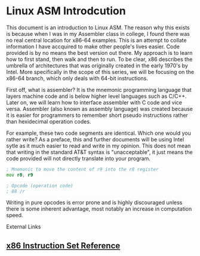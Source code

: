 # Linux ASM Introdcution

This document is an introduction to Linux ASM. The reason why this exists is because when I was in my Assembler class in college, I found there was no real central location for x86-64 examples. This is an attempt to collate information I have accquired to make other people's lives easier. Code provided is by no means the best version out there. My approach is to learn how to first stand, then walk and then to run. To be clear, x86 describes the umbrella of architectures that was originally created in the early 1970's by Intel. More specifically in the scope of this series, we will be focusing on the x86-64 branch, which only deals with 64-bit instructions.

First off, what is assembler? It is the mnemonic programming language that layers machine code and is below higher level languages such as C/C++. Later on, we will learn how to interface assembler with C code and vice versa. Assembler (also known as assembly language) was created because it is easier for programmers to remember short pseudo instructions rather than hexidecimal operation codes.

For example, these two code segments are identical. Which one would you rather write? As a preface, this and further documents will be using Intel sytle as it much easier to read and write in my opinion. This does not mean that writing in the standard AT&T syntax is "unacceptable", it just means the code provided will not directly translate into your program.

```asm
; Mnemonic to move the content of r9 into the r8 register
mov r8, r9
```

```asm
; Opcode (operation code)
; 88 /r
```

Writing in pure opcodes is error prone and is highly discouraged unless there is some inherent advantage, most notably an increase in computation speed.

External Links

## [x86 Instruction Set Reference](https://c9x.me/x86/html/file_module_x86_id_176.html)
